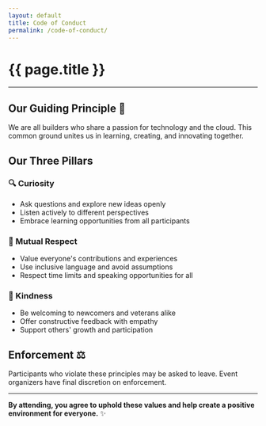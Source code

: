 ```yaml
---
layout: default
title: Code of Conduct
permalink: /code-of-conduct/
---
```


<h1>{{ page.title }}</h1>

---

## Our Guiding Principle 🌟

We are all builders who share a passion for technology and the cloud. This common ground unites us in learning, creating, and innovating together.

## Our Three Pillars

### 🔍 Curiosity
- Ask questions and explore new ideas openly
- Listen actively to different perspectives  
- Embrace learning opportunities from all participants

### 🤝 Mutual Respect
- Value everyone's contributions and experiences
- Use inclusive language and avoid assumptions
- Respect time limits and speaking opportunities for all

### 💙 Kindness
- Be welcoming to newcomers and veterans alike
- Offer constructive feedback with empathy
- Support others' growth and participation

## Enforcement ⚖️

Participants who violate these principles may be asked to leave. Event organizers have final discretion on enforcement.

---

**By attending, you agree to uphold these values and help create a positive environment for everyone.** ✨
